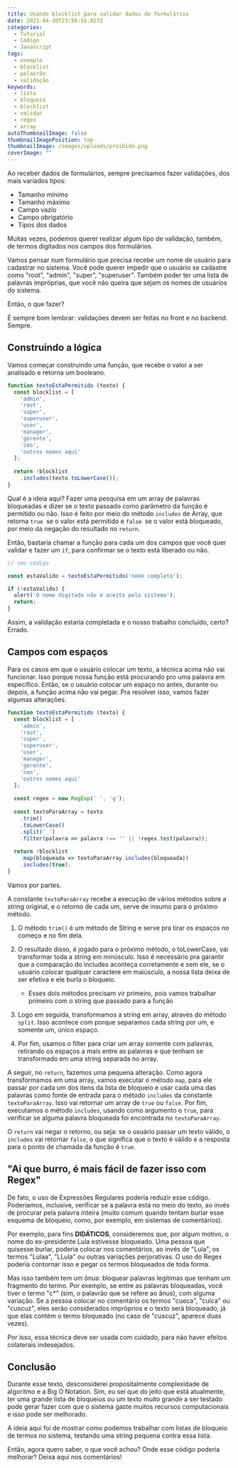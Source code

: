 ```yaml
---
title: Usando blocklist para validar dados de formulários
date: 2021-04-30T23:58:55.027Z
categories:
  - Tutorial
  - Código
  - Javascript
tags:
  - exemplo
  - blocklist
  - palavrão
  - validação
keywords:
  - lista
  - bloqueio
  - blocklist
  - validar
  - regex
  - array
autoThumbnailImage: false
thumbnailImagePosition: top
thumbnailImage: /images/uploads/proibido.png
coverImage: ""
---
```

Ao receber dados de formulários, sempre precisamos fazer validações, dos mais variados tipos:

* Tamanho mínimo
* Tamanho máximo
* Campo vazio
* Campo obrigatório
* Tipos dos dados

Muitas vezes, podemos querer realizar algum tipo de validação, também, de termos digitados nos campos dos formulários.

Vamos pensar num formulário que precisa recebe um nome de usuário para cadastrar no sistema. Você pode querer impedir que o usuário se cadastre como "root", "admin", "super", "superuser". Também poder ter uma lista de palavras impróprias, que você não queira que sejam os nomes de usuários do sistema.

Então, o que fazer?

É sempre bom lembrar: validações devem ser feitas no front e no backend. Sempre.

## Construindo a lógica

Vamos começar construindo uma função, que recebe o valor a ser analisado e retorna um booleano.

```javascript
function textoEstaPermitido (texto) {
  const blocklist = [
    'admin',
    'root',
    'super',
    'superuser',
    'user',
    'manager',
    'gerente',
    'ceo',
    'outros nomes aqui'
  ];
  
  return !blocklist
    .includes(texto.toLowerCase());
}

```

Qual é a ideia aqui? Fazer uma pesquisa em um array de palavras bloqueadas e dizer se o texto passado como parâmetro da função é permitido ou não. Isso é feito por meio do método `includes` de Array, que retorna `true `se o valor está permitido e `false `se o valor está bloqueado, por meio da negação do resultado no `return`.

Então, bastaria chamar a função para cada um dos campos que você quer validar e fazer um `if`, para confirmar se o texto está liberado ou não.

```javascript
// seu código

const estaValido = textoEstaPermitido('nome completo');

if (!estaValido) {
  alert('O nome digitado não é aceito pelo sistema');
  return;
}

```

Assim, a validação estaria completada e o nosso trabalho concluído, certo? Errado.

## Campos com espaços

Para os casos em que o usuário colocar um texto, a técnica acima não vai funcionar. Isso porque nossa função está procurando pro uma palavra em específico. Então, se o usuário colocar um espaço no antes, durante ou depois, a função acima não vai pegar. Pra resolver isso, vamos fazer algumas alterações.

```javascript
function textoEstaPermitido (texto) {
  const blocklist = [
    'admin',
    'root',
    'super',
    'superuser',
    'user',
    'manager',
    'gerente',
    'ceo',
    'outros nomes aqui'
  ];
  
  const regex = new RegExp(' ', 'g');
  
  const textoParaArray = texto
    .trim()
    .toLowerCase()
    .split(' ')
    .filter(palavra => palavra !== '' || !regex.test(palavra));
  
  return !blocklist
    .map(bloqueada => textoParaArray.includes(bloqueada))
    .includes(true);
}

```

Vamos por partes.

A constante `textoParaArray` recebe a execução de vários métodos sobre a string original, e o retorno de cada um, serve de insumo para o próximo método.

1. O método `trim()` é um método de String e serve pra tirar os espaços no começo e no fim dela.
2. O resultado disso, é jogado para o próximo método, o toLowerCase, vai transformar toda a string em minúsculo. Isso é necessário pra garantir que a comparação do includes aconteça corretamente e sem ele, se o usuário colocar qualquer caractere em maiúsculo, a nossa lista deixa de ser efetiva e ele burla o bloqueio.

   * Esses dois métodos precisam vir primeiro, pois vamos trabalhar primeiro com o string que passado para a função
3. Logo em seguida, transformamos a string em array, através do método `split`. Isso acontece com porque separamos cada string por um, e somente um, único espaço.
4. Por fim, usamos o filter para criar um array somente com palavras, retirando os espaços a mais entre as palavras e que tenham se transformado em uma string separada no array.

A seguir, no `return`, fazemos uma pequena alteração. Como agora transformamos em uma array, vamos executar o método `map`, para ele passar por cada um dos itens da lista de bloqueio e usar cada uma das palavras como fonte de entrada para o método `includes` da constante `textoParaArray`. Isso vai retornar um array de `true` ou `false`. Por fim, executamos o método `includes`, usando como argumento o `true`, para verificar se alguma palavra bloqueada foi encontrada no `textoParaArray`.

O `return` vai negar o retorno, ou seja: se o usuário passar um texto válido, o `includes` vai retornar `false`, o que significa que o texto é válido e a resposta para o ponto de chamada da função é `true`.

## "Ai que burro, é mais fácil de fazer isso com Regex"

De fato, o uso de Expressões Regulares poderia reduzir esse código. Poderíamos, inclusive, verificar se a palavra está no meio do texto, ao invés de procurar pela palavra inteira (muito comum quando tentam burlar esse esquema de bloqueio, como, por exemplo, em sistemas de comentários).

Por exemplo, para fins **DIDÁTICOS**, consideremos que, por algum motivo, o nome do ex-presidente Lula estivesse bloqueado. Uma pessoa que quisesse burlar, poderia colocar nos comentários, ao invés de "Lula", os termos "Lulaa", "LLula" ou outras variações perjorativas. O uso do Regex poderia contornar isso e pegar os termos bloqueados de toda forma.

Mas isso também tem um ônus: bloquear palavras legítimas que tenham um fragmento do termo. Por exemplo, se entre as palavras bloqueadas, você tiver o termo "c*" (sim, o palavrão que se refere ao ânus), com alguma variação. Se a pessoa colocar no comentário os termos "cueca", "cuíca" ou "cuscuz", eles serão considerados impróprios e o texto será bloqueado, já que elas contém o termo bloqueado (no caso de "cuscuz", aparece duas vezes).

Por isso, essa técnica deve ser usada com cuidado, para não haver efeitos colaterais indesejados.

## Conclusão

Durante esse texto, desconsiderei propositalmente complexidade de algoritmo e a Big O Notation. Sim, eu sei que do jeito que está atualmente, ter uma grande lista de bloqueios ou um texto muito grande a ser testado pode gerar fazer com que o sistema gaste muitos recursos computacionais e isso pode ser melhorado.

A ideia aqui foi de mostrar como podemos trabalhar com listas de bloqueio de termos no sistema, testando uma string pequena contra essa lista.

Então, agora quero saber, o que você achou? Onde esse código poderia melhorar? Deixa aqui nos comentários!